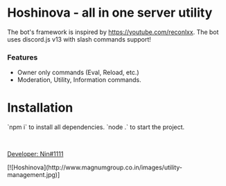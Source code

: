 <p align="centre">
  <h1>
    Hoshinova - all in one server utility
  </h1>
</p>

  The bot's framework is inspired by https://youtube.com/reconlxx. The bot uses discord.js v13 with slash commands support!
<p>  
<h3>Features</h3>

  * Owner only commands (Eval, Reload, etc.)
  * Moderation, Utility, Information commands.
</p>
<p align="centre">
<h1>Installation</h1>
  `npm i` to install all dependencies.
  `node .` to start the project.
</p>
<br />
<p align="centre">
  <a href="https://discord.com/users/838620835282812969">
    Developer: Nin#1111
  </a>
</p>
[![Hoshinova](http://www.magnumgroup.co.in/images/utility-management.jpg)]
